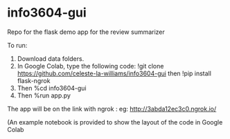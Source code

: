 # info3604-gui
Repo for the flask demo app for the review summarizer

To run:
1. Download data folders.
2. In Google Colab, type the following code: !git clone https://github.com/celeste-la-williams/info3604-gui then !pip install flask-ngrok
3. Then %cd info3604-gui
4. Then %run app.py

  The app will be on the link with ngrok : eg: http://3abda12ec3c0.ngrok.io/
  
  (An example notebook is provided to show the layout of the code in Google Colab
